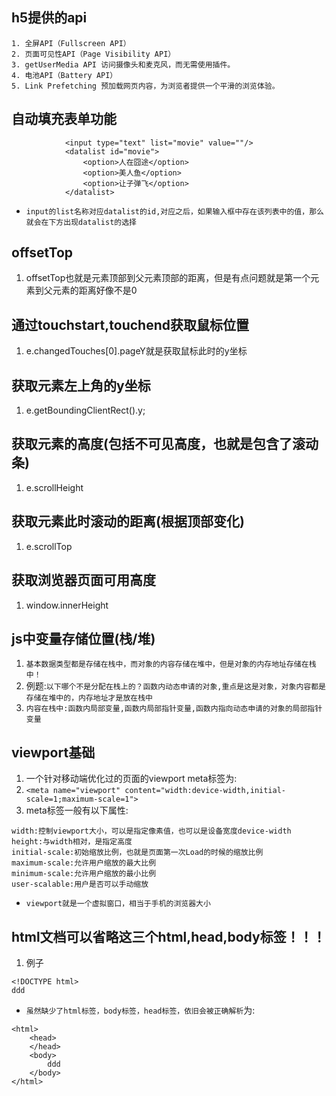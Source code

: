 ## h5提供的api
```
1. 全屏API（Fullscreen API） 
2. 页面可见性API（Page Visibility API） 
3. getUserMedia API 访问摄像头和麦克风，而无需使用插件。 
4. 电池API（Battery API） 
5. Link Prefetching 预加载网页内容，为浏览者提供一个平滑的浏览体验。 
```

## 自动填充表单功能
```
			<input type="text" list="movie" value=""/>
			<datalist id="movie">
			    <option>人在囧途</option>
			    <option>美人鱼</option>
			    <option>让子弹飞</option>
			</datalist>
```
* `input的list名称对应datalist的id,对应之后，如果输入框中存在该列表中的值，那么就会在下方出现datalist的选择`

## offsetTop
1. offsetTop也就是元素顶部到父元素顶部的距离，但是有点问题就是第一个元素到父元素的距离好像不是0

## 通过touchstart,touchend获取鼠标位置
1. e.changedTouches[0].pageY就是获取鼠标此时的y坐标

## 获取元素左上角的y坐标
1. e.getBoundingClientRect().y;

## 获取元素的高度(包括不可见高度，也就是包含了滚动条)
1. e.scrollHeight

## 获取元素此时滚动的距离(根据顶部变化)
1. e.scrollTop

## 获取浏览器页面可用高度
1. window.innerHeight

## js中变量存储位置(栈/堆)
1. `基本数据类型都是存储在栈中，而对象的内容存储在堆中，但是对象的内存地址存储在栈中！`
2. 例题:`以下哪个不是分配在栈上的？函数内动态申请的对象,重点是这是对象，对象内容都是存储在堆中的，内存地址才是放在栈中`
3. `内容在栈中:函数内局部变量,函数内局部指针变量,函数内指向动态申请的对象的局部指针变量`

## viewport基础
1. 一个针对移动端优化过的页面的viewport meta标签为:
2. `<meta name="viewport" content="width:device-width,initial-scale=1;maximum-scale=1">`
3. meta标签一般有以下属性:
```
width:控制viewport大小，可以是指定像素值，也可以是设备宽度device-width
height:与width相对，是指定高度
initial-scale:初始缩放比例，也就是页面第一次Load的时候的缩放比例
maximum-scale:允许用户缩放的最大比例
minimum-scale:允许用户缩放的最小比例
user-scalable:用户是否可以手动缩放
```
* `viewport就是一个虚拟窗口，相当于手机的浏览器大小`

## html文档可以省略这三个html,head,body标签！！！
1. 例子
```
<!DOCTYPE html>
ddd

```
* `虽然缺少了html标签，body标签，head标签，依旧会被正确解析`为:
```
<html>
	<head>
	</head>
	<body>
		ddd
	</body>
</html>
```


